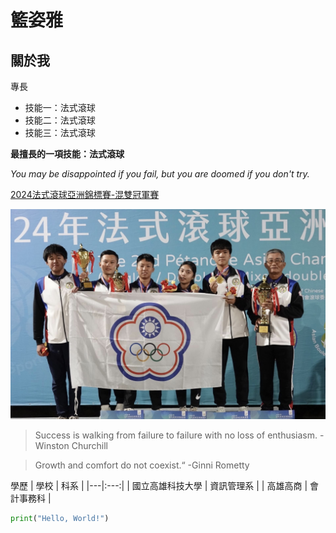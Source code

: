 # 籃姿雅

## 關於我

專長
* 技能一：法式滾球
* 技能二：法式滾球
* 技能三：法式滾球

**最擅長的一項技能：法式滾球**

*You may be disappointed if you fail, but you are doomed if you don't try.*

[2024法式滾球亞洲錦標賽-混雙冠軍賽](https://www.youtube.com/live/7pCEjlu6qGA?si=W5SfE-FutaSXFk8C)

![Petanque](Petanque.jpeg)

>Success is walking from failure to failure with no loss of enthusiasm. -Winston Churchill

>Growth and comfort do not coexist.“ -Ginni Rometty

學歷
 | 學校 | 科系 |
 |---|:---:|
 | 國立高雄科技大學 | 資訊管理系 |
 | 高雄高商 | 會計事務科 |

```python
print("Hello, World!")


